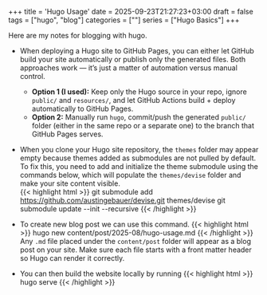 +++
title = 'Hugo Usage'
date = 2025-09-23T21:27:23+03:00
draft = false
tags = ["hugo", "blog"]
categories = [""]
series = ["Hugo Basics"]
+++

Here are my notes for blogging with hugo. 
- When deploying a Hugo site to GitHub Pages, you can either let GitHub build your site automatically or publish only the generated files. Both approaches work — it’s just a matter of automation versus manual control.

  - **Option 1 (I used):** Keep only the Hugo source in your repo, ignore `public/` and `resources/`, and let GitHub Actions build + deploy automatically to GitHub Pages. 
  - **Option 2:** Manually run `hugo`, commit/push the generated `public/` folder (either in the same repo or a separate one) to the branch that GitHub Pages serves.  

- When you clone your Hugo site repository, the `themes` folder may appear empty because themes added as submodules are not pulled by default. To fix this, you need to add and initialize the theme submodule using the commands below, which will populate the `themes/devise` folder and make your site content visible.  
  {{< highlight html >}}
  git submodule add https://github.com/austingebauer/devise.git themes/devise 
  git submodule update --init --recursive
  {{< /highlight >}}

- To create new blog post we can use this command.
  {{< highlight html >}}
  hugo new content/post/2025-08/hugo-usage.md
  {{< /highlight >}}
Any `.md` file placed under the `content/post` folder will appear as a blog post on your site. Make sure each file starts with a front matter header so Hugo can render it correctly.  

- You can then build the website locally by running
  {{< highlight html >}}
  hugo serve
  {{< /highlight >}}

